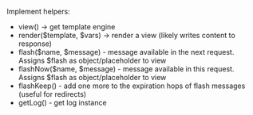 Implement helpers:
- view() -> get template engine
- render($template, $vars) -> render a view (likely writes content to response)
- flash($name, $message) - message available in the next request. Assigns $flash as object/placeholder to view
- flashNow($name, $message) - message available in this request. Assigns $flash as object/placeholder to view
- flashKeep() - add one more to the expiration hops of flash messages (useful for redirects)
- getLog() - get log instance
